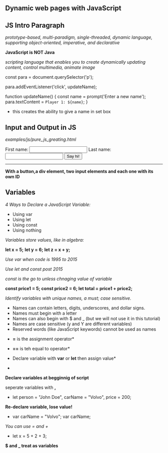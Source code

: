## Dynamic web pages with JavaScript

## JS Intro Paragraph

*prototype-based, multi-paradigm, single-threaded, dynamic language, supporting object-oriented, imperative, and declarative*

**JavaScript is NOT Java**

*scripting language that enables you to create dynamically updating content, control multimedia, animate image*

const para = document.querySelector('p');

para.addEventListener('click', updateName);

function updateName() {
  const name = prompt('Enter a new name');
  para.textContent = `Player 1: ${name}`;
}
- this creates the ability to give a name in set box

## Input and Output in JS

*examples/js/pure_js_greating.html*

<html>
<head>
  <title>Hello World</title>
</head>
<body>
 
First name: <input id="first_name">
Last name: <input id="last_name">
<button id="say">Say hi!</button>
 
<hr>
<div id="result"></div>
 
<script>
function say_hi() {
    var fname = document.getElementById('first_name').value;
    var lname = document.getElementById('last_name').value;
 
    var html = 'Hello <b>' + fname + '</b> ' + lname;
 
    document.getElementById('result').innerHTML = html;
}
 
document.getElementById('say').addEventListener('click', say_hi);
</script>
 
</body>
</html>
 
**With a button,a div element, two input elements and each one with its own ID**


## Variables

*4 Ways to Declare a JavaScript Variable:*
- Using var
- Using let
- Using const
- Using nothing

*Variables store values, like in algebra:*

**let x = 5;**
**let y = 6;**
**let z = x + y;**

*Use var when code is 1995 to 2015*

*Use let and const post 2015*

*const is the go to unless chnaging value of variable*

**const price1 = 5;
const price2 = 6;
let total = price1 + price2;**

*Identify variables with unique names, a must; case sensitive.*
- Names can contain letters, digits, underscores, and dollar signs.
- Names must begin with a letter
- Names can also begin with $ and _ (but we will not use it in this tutorial)
- Names are case sensitive (y and Y are different variables)
- Reserved words (like JavaScript keywords) cannot be used as names

* **=** is the assignment operator*

* **==** is teh equal to operator*

* Declare variable with **var** or **let** then assign value*
- <p id="demo"></p>

<script>
let carName = "Volvo";
document.getElementById("demo").innerHTML = carName;
</script>

**Declare variables at begginnig of script**

seperate variables with **,** 
- let person = "John Doe",
  carName = "Volvo",
  price = 200;
  
**Re-declare variable, lose value!**
- var carName = "Volvo";
  var carName;

*You can use = and +*
- let x = 5 + 2 + 3;

**$ and _ treat as variables**

